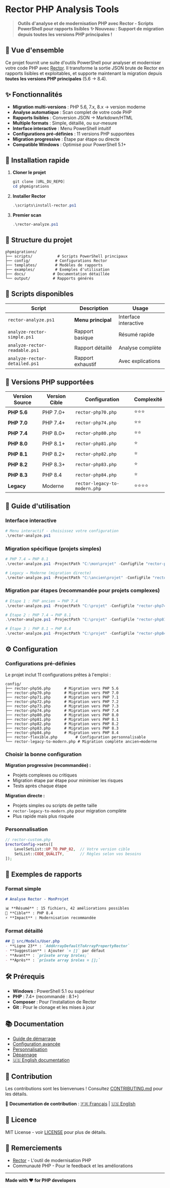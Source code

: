 # Rector PHP Analysis Tools

> **Outils d'analyse et de modernisation PHP avec Rector - Scripts PowerShell pour rapports lisibles**
> **✨ Nouveau : Support de migration depuis toutes les versions PHP principales !**

## 🎯 Vue d'ensemble

Ce projet fournit une suite d'outils PowerShell pour analyser et moderniser votre code PHP avec [Rector](https://github.com/rectorphp/rector). Il transforme la sortie JSON brute de Rector en rapports lisibles et exploitables, et supporte maintenant la migration depuis **toutes les versions PHP principales** (5.6 → 8.4).

## ✨ Fonctionnalités

- **Migration multi-versions** : PHP 5.6, 7.x, 8.x → version moderne
- **Analyse automatique** : Scan complet de votre code PHP
- **Rapports lisibles** : Conversion JSON → Markdown/HTML
- **Multiple formats** : Simple, détaillé, ou sur-mesure
- **Interface interactive** : Menu PowerShell intuitif
- **Configurations pré-définies** : 11 versions PHP supportées
- **Migration progressive** : Étape par étape ou directe
- **Compatible Windows** : Optimisé pour PowerShell 5.1+

## 🚀 Installation rapide

1. **Cloner le projet**
   ```powershell
   git clone [URL_DU_REPO]
   cd phpmigrations
   ```

2. **Installer Rector**
   ```powershell
   .\scripts\install-rector.ps1
   ```

3. **Premier scan**
   ```powershell
   .\rector-analyze.ps1
   ```

## 📁 Structure du projet

```
phpmigrations/
├── scripts/           # Scripts PowerShell principaux
├── config/           # Configurations Rector
├── templates/        # Modèles de rapports
├── examples/         # Exemples d'utilisation
├── docs/            # Documentation détaillée
└── output/          # Rapports générés
```

## 🔧 Scripts disponibles

| Script | Description | Usage |
|--------|-------------|-------|
| `rector-analyze.ps1` | **Menu principal** | Interface interactive |
| `analyze-rector-simple.ps1` | Rapport basique | Résumé rapide |
| `analyze-rector-readable.ps1` | Rapport détaillé | Analyse complète |
| `analyze-rector-detailed.ps1` | Rapport exhaustif | Avec explications |

## 🎯 Versions PHP supportées

| Version Source | Version Cible | Configuration | Complexité |
|----------------|---------------|---------------|------------|
| **PHP 5.6** | PHP 7.0+ | `rector-php70.php` | ⭐⭐⭐ |
| **PHP 7.0** | PHP 7.4+ | `rector-php74.php` | ⭐⭐ |
| **PHP 7.4** | PHP 8.0+ | `rector-php80.php` | ⭐⭐ |
| **PHP 8.0** | PHP 8.1+ | `rector-php81.php` | ⭐ |
| **PHP 8.1** | PHP 8.2+ | `rector-php82.php` | ⭐ |
| **PHP 8.2** | PHP 8.3+ | `rector-php83.php` | ⭐ |
| **PHP 8.3** | PHP 8.4 | `rector-php84.php` | ⭐ |
| **Legacy** | Moderne | `rector-legacy-to-modern.php` | ⭐⭐⭐⭐ |

## 📖 Guide d'utilisation

### Interface interactive
```powershell
# Menu interactif - choisissez votre configuration
.\rector-analyze.ps1
```

### Migration spécifique (projets simples)
```powershell
# PHP 7.4 → PHP 8.1
.\rector-analyze.ps1 -ProjectPath "C:\mon\projet" -ConfigFile "rector-php81.php"

# Legacy → Moderne (migration directe)
.\rector-analyze.ps1 -ProjectPath "C:\ancien\projet" -ConfigFile "rector-legacy-to-modern.php"
```

### Migration par étapes (recommandée pour projets complexes)
```powershell
# Étape 1 : PHP ancien → PHP 7.4
.\rector-analyze.ps1 -ProjectPath "C:\projet" -ConfigFile "rector-php74.php"

# Étape 2 : PHP 7.4 → PHP 8.1  
.\rector-analyze.ps1 -ProjectPath "C:\projet" -ConfigFile "rector-php81.php"

# Étape 3 : PHP 8.1 → PHP 8.4
.\rector-analyze.ps1 -ProjectPath "C:\projet" -ConfigFile "rector-php84.php"
```

## ⚙️ Configuration

### Configurations pré-définies
Le projet inclut 11 configurations prêtes à l'emploi :

```
config/
├── rector-php56.php      # Migration vers PHP 5.6
├── rector-php70.php      # Migration vers PHP 7.0  
├── rector-php71.php      # Migration vers PHP 7.1
├── rector-php72.php      # Migration vers PHP 7.2
├── rector-php73.php      # Migration vers PHP 7.3
├── rector-php74.php      # Migration vers PHP 7.4
├── rector-php80.php      # Migration vers PHP 8.0
├── rector-php81.php      # Migration vers PHP 8.1
├── rector-php82.php      # Migration vers PHP 8.2
├── rector-php83.php      # Migration vers PHP 8.3
├── rector-php84.php      # Migration vers PHP 8.4
├── rector-flexible.php        # Configuration personnalisable
└── rector-legacy-to-modern.php # Migration complète ancien→moderne
```

### Choisir la bonne configuration

**Migration progressive (recommandée) :**
- Projets complexes ou critiques
- Migration étape par étape pour minimiser les risques
- Tests après chaque étape

**Migration directe :**
- Projets simples ou scripts de petite taille
- `rector-legacy-to-modern.php` pour migration complète
- Plus rapide mais plus risquée

### Personnalisation
```php
// rector-custom.php
$rectorConfig->sets([
    LevelSetList::UP_TO_PHP_82,  // Votre version cible
    SetList::CODE_QUALITY,       // Règles selon vos besoins
]);
```

## 🎨 Exemples de rapports

### Format simple
```markdown
# Analyse Rector - MonProjet

📊 **Résumé** : 15 fichiers, 42 améliorations possibles
🎯 **Cible** : PHP 8.4
⚡ **Impact** : Modernisation recommandée
```

### Format détaillé
```markdown
## 📂 src/Models/User.php
- **Ligne 23** : `AddArrayDefaultToArrayPropertyRector`
- **Suggestion** : Ajouter `= []` par défaut
- **Avant** : `private array $roles;`
- **Après** : `private array $roles = [];`
```

## 🛠️ Prérequis

- **Windows** : PowerShell 5.1 ou supérieur
- **PHP** : 7.4+ (recommandé : 8.1+)
- **Composer** : Pour l'installation de Rector
- **Git** : Pour le clonage et les mises à jour

## 📚 Documentation

- [Guide de démarrage](docs/getting-started.md)
- [Configuration avancée](docs/advanced-config.md)
- [Personnalisation](docs/customization.md)
- [Dépannage](docs/troubleshooting.md)
- [🇺🇸 English documentation](README-EN.md)

## 🤝 Contribution

Les contributions sont les bienvenues ! Consultez [CONTRIBUTING.md](CONTRIBUTING.md) pour les détails.

📖 **Documentation de contribution** : [🇫🇷 Français](CONTRIBUTING.md) | [🇺🇸 English](CONTRIBUTING-EN.md)

## 📄 Licence

MIT License - voir [LICENSE](LICENSE) pour plus de détails.

## 🙏 Remerciements

- [Rector](https://github.com/rectorphp/rector) - L'outil de modernisation PHP
- Communauté PHP - Pour le feedback et les améliorations

---

**Made with ❤️ for PHP developers**
